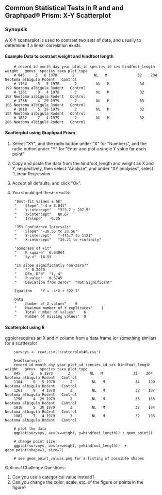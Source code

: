 ## Common Statistical Tests in R and and Graphpad® Prism: X-Y Scatterplot

### Synopsis
A X-Y scatterplot is used to contrast two sets of data, and usually to determine if a linear correlation exists.  

#### Example Data to contrast weight and hindfoot length

        # record_id month day year plot_id species_id sex hindfoot_length weight   genus  species taxa plot_type
        # 845     5   6 1978       2         NL   M              32    204 Neotoma albigula Rodent   Control
        # 1164     8   5 1978       2         NL   M              34    199 Neotoma albigula Rodent   Control
        # 1261     9   4 1978       2         NL   M              32    197 Neotoma albigula Rodent   Control
        # 1756     4  29 1979       2         NL   M              33    166 Neotoma albigula Rodent   Control
        # 1818     5  30 1979       2         NL   M              32    184 Neotoma albigula Rodent   Control
        # 1882     7   4 1979       2         NL   M              32    206 Neotoma albigula Rodent   Control

#### Scatterplot using Graphpad Prism
1) Select "XY", and the radio button under "X" for "Numbers", and the radio button under "Y" for "Enter and plot a single Y value for each point"
2) Copy and paste the data from the hindfoot_length and weight as X and Y, respectively, then select "Analyze", and under "XY analyses", select "Linear Regression.
3) Accept all defaults, and click "Ok".
4) You should get these results:

        "Best-fit values ± SE"	
        "    Slope"	"-4 ± 8.845"
        "    Y-intercept"	"322.7 ± 287.5"
        "    X-intercept"	80.67
        "    1/slope"	-0.25
        	
        "95% Confidence Intervals"	
        "    Slope"	"-28.56 to 20.56"
        "    Y-intercept"	"-475.7 to 1121"
        "    X-intercept"	"39.21 to +infinity"
        	
        "Goodness of Fit"	
        "    R square"	0.04864
        "    Sy.x"	16.55
        	
        "Is slope significantly non-zero?"	
        "    F"	0.2045
        "    DFn, DFd"	"1, 4"
        "    P value"	0.6745
        "    Deviation from zero?"	"Not Significant"
        	
        Equation	"Y = -4*X + 322.7"
        	
        Data	
        "    Number of X values"	6
        "    Maximum number of Y replicates"	1
        "    Total number of values"	6
        "    Number of missing values"	0

#### Scatterplot using R

ggplot requires an X and Y column from a data frame (or something similar) for a scatterplot

        surveys <- read.csv('scatterplot4R.csv')

        head(surveys)
        record_id month day year plot_id species_id sex hindfoot_length weight   genus  species taxa plot_type
        845     5   6 1978       2         NL   M              32    204 Neotoma albigula Rodent   Control
        1164     8   5 1978       2         NL   M              34    199 Neotoma albigula Rodent   Control
        1261     9   4 1978       2         NL   M              32    197 Neotoma albigula Rodent   Control
        1756     4  29 1979       2         NL   M              33    166 Neotoma albigula Rodent   Control
        1818     5  30 1979       2         NL   M              32    184 Neotoma albigula Rodent   Control
        1882     7   4 1979       2         NL   M              32    206 Neotoma albigula Rodent   Control

        # plot the data
        ggplot(surveys, aes(x=weight, y=hindfoot_length)) + geom_point()

        # change point size:
        ggplot(surveys, aes(x=weight, y=hindfoot_length))  + geom_point(shape=1, size=2)

        # see geom_point_values.png for a listing of possible shapes

Optional Challenge Questions:
1) Can you use a categorical value instead?
2) Can you change the color, scale, etc. of the figure or points in the figure?
